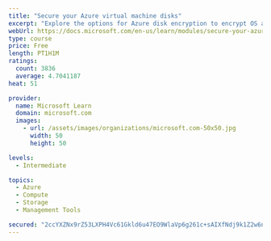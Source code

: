 ```yaml
---
title: "Secure your Azure virtual machine disks"
excerpt: "Explore the options for Azure disk encryption to encrypt OS and data disks on existing and new virtual machines."
webUrl: https://docs.microsoft.com/en-us/learn/modules/secure-your-azure-virtual-machine-disks/
type: course
price: Free
length: PT1H1M
ratings:
  count: 3836
  average: 4.7041187
heat: 51

provider:
  name: Microsoft Learn
  domain: microsoft.com
  images:
    - url: /assets/images/organizations/microsoft.com-50x50.jpg
      width: 50
      height: 50

levels:
  - Intermediate

topics:
  - Azure
  - Compute
  - Storage
  - Management Tools

secured: "2ccYXZNx9rZ53LXPH4Vc61Gkld6u47EO9WlaVp6g261c+sAIXfNdj9k1Z2w6n+R3cfQdFUX2tC4zt+1uhdh1D3nYvvu1PXTWhEOu5foDvTxA+lf5vTcHunSwANv4pkgwHnr/gUckwhWzQxpE9H+R813bpQhh09kykMVkF0B/5JYb+oX9WSHbr7RXvodfiiD2K0UK51hXHkWmiS1ttU1q/wFWqSSy31B6ORCZ3GtaHCHUBIybLfO5/aqiBGi1c8hH75nD8XwFBQ0E4oW+6hZPAYmWwwGUJ1I08ikUTj8lJU0aiHAIFsYK9SLAo94rUVUbQ8YCS7jGcMC5YfV1OicSZzN6bV/xz2FiGNxTt4rp4OvD+0KlXrWZaVLksJiFTFpoi7epFJU1Kj0cOajhhA1x9AZYxxDDuZOoSueyMDTBuow=;j3feD/t+Dmu2TIRH7scs4Q=="
---
```


